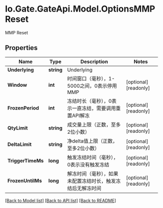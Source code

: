 
# Io.Gate.GateApi.Model.OptionsMMPReset

MMP Reset

## Properties

Name | Type | Description | Notes
------------ | ------------- | ------------- | -------------
**Underlying** | **string** | Underlying | 
**Window** | **int** | 时间窗口（毫秒），1-5000之间，0表示停用MMP | [optional] [readonly] 
**FrozenPeriod** | **int** | 冻结时长（毫秒），0表示一直冻结，需要调用重置API解冻 | [optional] [readonly] 
**QtyLimit** | **string** | 成交量上限（正数，至多2位小数） | [optional] [readonly] 
**DeltaLimit** | **string** | 净delta值上限（正数，至多2位小数） | [optional] [readonly] 
**TriggerTimeMs** | **long** | 触发冻结时间（毫秒），0表示没有触发冻结 | [optional] [readonly] 
**FrozenUntilMs** | **long** | 解冻时间（毫秒），如果未配置冻结时长，触发冻结后无解冻时间 | [optional] [readonly] 

[[Back to Model list]](../README.md#documentation-for-models)
[[Back to API list]](../README.md#documentation-for-api-endpoints)
[[Back to README]](../README.md)
